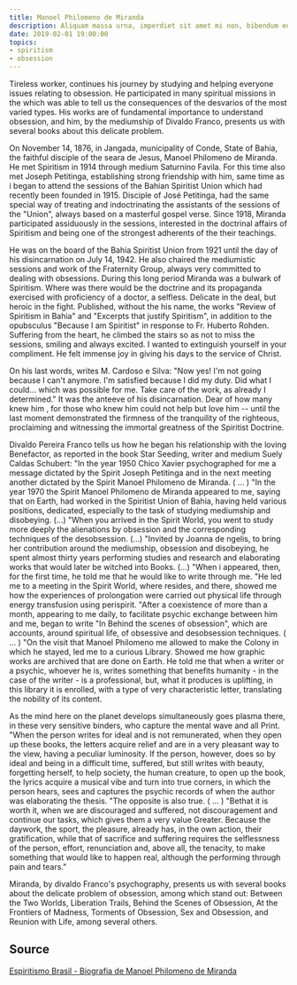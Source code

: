 ```yaml
---
title: Manoel Philomeno de Miranda
description: Aliquam massa urna, imperdiet sit amet mi non, bibendum euismod est.
date: 2019-02-01 19:00:00
topics: 
- spiritism
- obsession
---
```


Tireless worker, continues his journey by studying and helping everyone
issues relating to obsession. He participated in many spiritual missions in the
which was able to tell us the consequences of the desvarios of the most varied types.
His works are of fundamental importance to understand obsession, and
him, by the mediumship of Divaldo Franco, presents us with several books
about this delicate problem.

On November 14, 1876, in Jangada, municipality of Conde, State of
Bahia, the faithful disciple of the seara de Jesus, Manoel Philomeno de Miranda.
He met Spiritism in 1914 through medium Saturnino Favila. For this
time also met Joseph Petitinga, establishing strong friendship with him,
same time as i began to attend the sessions of the Bahian Spiritist Union
which had recently been founded in 1915. Disciple of José Petitinga,
had the same special way of treating and indoctrinating the assistants of the sessions
of the "Union", always based on a masterful gospel verse. Since 1918,
Miranda participated assiduously in the sessions, interested in the
doctrinal affairs of Spiritism and being one of the strongest adherents of the
their teachings.

He was on the board of the Bahia Spiritist Union from 1921 until the day of his
disincarnation on July 14, 1942. He also chaired the mediumistic sessions and
work of the Fraternity Group, always very committed to dealing with obsessions.
During this long period Miranda was a bulwark of Spiritism. Where
was there would be the doctrine and its propaganda exercised with proficiency of
a doctor, a selfless. Delicate in the deal, but heroic in the fight. Published, without the
his name, the works "Review of Spiritism in Bahia" and "Excerpts that justify
Spiritism", in addition to the opubsculus "Because I am Spiritist" in response to Fr.
Huberto Rohden. Suffering from the heart, he climbed the stairs so as not to miss the
sessions, smiling and always excited. I wanted to extinguish yourself in your compliment.
He felt immense joy in giving his days to the service of Christ.

On his last words, writes M. Cardoso e Silva: "Now yes!
I'm not going because I can't anymore. I'm satisfied because I did my duty. Did
what I could... which was possible for me. Take care of the work, as already
I determined." It was the anteeve of his disincarnation. Dear of how many
knew him , for those who knew him could not help but love him -- until the last
moment demonstrated the firmness of the tranquility of the righteous, proclaiming and
witnessing the immortal greatness of the Spiritist Doctrine.

Divaldo Pereira Franco tells us how he began his relationship with the loving
Benefactor, as reported in the book Star Seeding, writer and medium
Suely Caldas Schubert: "In the year 1950 Chico Xavier psychographed for me a
message dictated by the Spirit Joseph Petitinga and in the next meeting another
dictated by the Spirit Manoel Philomeno de Miranda. ( ... ) "In the year 1970
the Spirit Manoel Philomeno de Miranda appeared to me, saying that on Earth,
had worked in the Spiritist Union of Bahia, having held various positions,
dedicated, especially to the task of studying mediumship and disobeying.
(...) "When you arrived in the Spirit World, you went to study more deeply the
alienations by obsession and the corresponding techniques of the desobsession. (...)
"Invited by Joanna de ngelis, to bring her contribution around the
mediumship, obsession and disobeying, he spent almost thirty years performing
studies and research and elaborating works that would later be witched into
Books. (...) "When i appeared, then, for the first time, he told me that he would like to
write through me. "He led me to a meeting in the Spirit World, where
resides, and there, showed me how the experiences of prolongation were carried out
physical life through energy transfusion using perispirit.
"After a coexistence of more than a month, appearing to me daily, to
facilitate psychic exchange between him and me, began to write "In
Behind the scenes of obsession", which are accounts, around spiritual life, of
obsessive and desobsession techniques. ( ... ) "On the visit that Manoel Philomeno me
allowed to make the Colony in which he stayed, led me to a curious
Library. Showed me how graphic works are archived that are done
on Earth. He told me that when a writer or a psychic, whoever he is, writes
something that benefits humanity - in the case of the writer - is a professional, but,
what it produces is uplifting, in this library it is enrolled, with a type of
very characteristic letter, translating the nobility of its content.

As the mind here on the planet develops simultaneously goes
plasma there, in these very sensitive binders, who capture the mental wave and all
Print. "When the person writes for ideal and is not remunerated, when they open up
these books, the letters acquire relief and are in a very pleasant way to the
view, having a peculiar luminosity. If the person, however, does so by ideal and
being in a difficult time, suffered, but still writes with beauty,
forgetting herself, to help society, the human creature, to
open up the book, the lyrics acquire a musical vibe and turn into
true corners, in which the person hears, sees and captures the psychic records of
when the author was elaborating the thesis. "The opposite is also true. ( ... )
"Bethat it is worth it, when we are discouraged and suffered, not
discouragement and continue our tasks, which gives them a very value
Greater. Because the daywork, the sport, the pleasure, already has, in the
own action, their gratification, while that of sacrifice and suffering
requires the selflessness of the person, effort, renunciation and, above all, the
tenacity, to make something that would like to happen real, although the
performing through pain and tears." 


Miranda, by divaldo Franco's psychography, presents us with several 
books about the delicate problem of obsession, among which stand out: 
Between the Two Worlds, Liberation Trails, Behind the Scenes of Obsession, 
At the Frontiers of Madness, Torments of Obsession, Sex and Obsession, and 
Reunion with Life, among several others.

## Source
[Espiritismo Brasil - Biografia de Manoel Philomeno de Miranda](http://www.espiritismobrasil.com/biografia-de-manoel-philomeno-de-miranda/)

